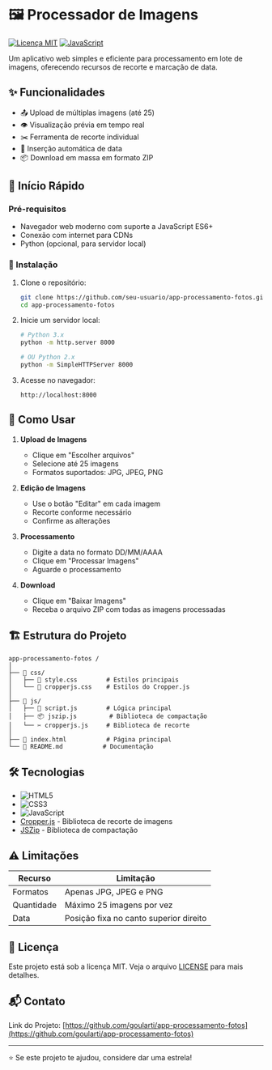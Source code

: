 # 🖼️ Processador de Imagens

[![Licença MIT](https://img.shields.io/badge/license-MIT-blue.svg)](LICENSE)
[![JavaScript](https://img.shields.io/badge/JavaScript-ES6+-yellow.svg)](https://www.javascript.com/)

Um aplicativo web simples e eficiente para processamento em lote de imagens, oferecendo recursos de recorte e marcação de data.

## ✨ Funcionalidades

- 📤 Upload de múltiplas imagens (até 25)
- 👁️ Visualização prévia em tempo real
- ✂️ Ferramenta de recorte individual
- 📅 Inserção automática de data
- 📦 Download em massa em formato ZIP

## 🚀 Início Rápido

### Pré-requisitos

- Navegador web moderno com suporte a JavaScript ES6+
- Conexão com internet para CDNs
- Python (opcional, para servidor local)

### 🔧 Instalação

1. Clone o repositório:
   ```bash
   git clone https://github.com/seu-usuario/app-processamento-fotos.git
   cd app-processamento-fotos
   ```

2. Inicie um servidor local:
   ```bash
   # Python 3.x
   python -m http.server 8000

   # OU Python 2.x
   python -m SimpleHTTPServer 8000
   ```

3. Acesse no navegador:
   ```
   http://localhost:8000
   ```

## 📖 Como Usar

1. **Upload de Imagens**
   - Clique em "Escolher arquivos"
   - Selecione até 25 imagens
   - Formatos suportados: JPG, JPEG, PNG

2. **Edição de Imagens**
   - Use o botão "Editar" em cada imagem
   - Recorte conforme necessário
   - Confirme as alterações

3. **Processamento**
   - Digite a data no formato DD/MM/AAAA
   - Clique em "Processar Imagens"
   - Aguarde o processamento

4. **Download**
   - Clique em "Baixar Imagens"
   - Receba o arquivo ZIP com todas as imagens processadas

## 🏗️ Estrutura do Projeto

```
app-processamento-fotos /
│
├── 📁 css/
│   ├── 🎨 style.css        # Estilos principais
│   └── 🎨 cropperjs.css    # Estilos do Cropper.js
│
├── 📁 js/
│   ├── 🔧 script.js        # Lógica principal
│   ├── 📦 jszip.js         # Biblioteca de compactação
│   └── ✂️ cropperjs.js     # Biblioteca de recorte
│
├── 📄 index.html           # Página principal
└── 📝 README.md           # Documentação
```


## 🛠️ Tecnologias

- ![HTML5](https://img.shields.io/badge/HTML5-E34F26?style=flat&logo=html5&logoColor=white)
- ![CSS3](https://img.shields.io/badge/CSS3-1572B6?style=flat&logo=css3&logoColor=white)
- ![JavaScript](https://img.shields.io/badge/JavaScript-F7DF1E?style=flat&logo=javascript&logoColor=black)
- [Cropper.js](https://fengyuanchen.github.io/cropperjs/) - Biblioteca de recorte de imagens
- [JSZip](https://stuk.github.io/jszip/) - Biblioteca de compactação

## ⚠️ Limitações

| Recurso | Limitação |
|---------|-----------|
| Formatos | Apenas JPG, JPEG e PNG |
| Quantidade | Máximo 25 imagens por vez |
| Data | Posição fixa no canto superior direito |

## 📝 Licença

Este projeto está sob a licença MIT. Veja o arquivo [LICENSE](LICENSE) para mais detalhes.

## 📬 Contato

Link do Projeto: [https://github.com/goularti/app-processamento-fotos](https://github.com/goularti/app-processamento-fotos)

---

⭐️ Se este projeto te ajudou, considere dar uma estrela!
